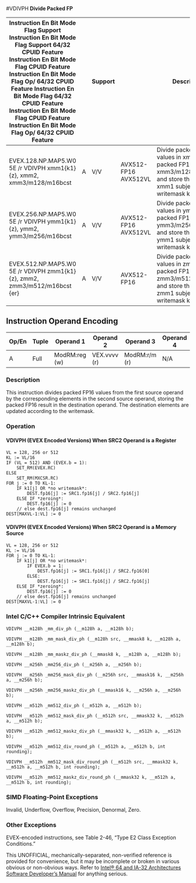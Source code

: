 #VDIVPH
**Divide Packed FP**

| Instruction En Bit Mode Flag Support Instruction En Bit Mode Flag Support 64/32 CPUID Feature Instruction En Bit Mode Flag CPUID Feature Instruction En Bit Mode Flag Op/ 64/32 CPUID Feature Instruction En Bit Mode Flag 64/32 CPUID Feature Instruction En Bit Mode Flag CPUID Feature Instruction En Bit Mode Flag Op/ 64/32 CPUID Feature |     | Support |                      | Description                                                                                                                         |
| ---------------------------------------------------------------------------------------------------------------------------------------------------------------------------------------------------------------------------------------------------------------------------------------------------------------------------------------------- | --- | ------- | -------------------- | ----------------------------------------------------------------------------------------------------------------------------------- |
| EVEX.128.NP.MAP5.W0 5E /r VDIVPH xmm1{k1}{z}, xmm2, xmm3/m128/m16bcst                                                                                                                                                                                                                                                                          | A   | V/V     | AVX512-FP16 AVX512VL | Divide packed FP16 values in xmm2 by packed FP16 values in xmm3/m128/m16bcst, and store the result in xmm1 subject to writemask k1. |
| EVEX.256.NP.MAP5.W0 5E /r VDIVPH ymm1{k1}{z}, ymm2, ymm3/m256/m16bcst                                                                                                                                                                                                                                                                          | A   | V/V     | AVX512-FP16 AVX512VL | Divide packed FP16 values in ymm2 by packed FP16 values in ymm3/m256/m16bcst, and store the result in ymm1 subject to writemask k1. |
| EVEX.512.NP.MAP5.W0 5E /r VDIVPH zmm1{k1}{z}, zmm2, zmm3/m512/m16bcst {er}                                                                                                                                                                                                                                                                     | A   | V/V     | AVX512-FP16          | Divide packed FP16 values in zmm2 by packed FP16 values in zmm3/m512/m16bcst, and store the result in zmm1 subject to writemask k1. |

## Instruction Operand Encoding

| Op/En | Tuple | Operand 1     | Operand 2    | Operand 3     | Operand 4 |
| ----- | ----- | ------------- | ------------ | ------------- | --------- |
| A     | Full  | ModRM:reg (w) | VEX.vvvv (r) | ModRM:r/m (r) | N/A       |

### Description

This instruction divides packed FP16 values from the first source operand by the corresponding elements in the second source operand, storing the packed FP16 result in the destination operand. The destination elements are updated according to the writemask.

### Operation

#### VDIVPH (EVEX Encoded Versions) When SRC2 Operand is a Register

```
VL = 128, 256 or 512
KL := VL/16
IF (VL = 512) AND (EVEX.b = 1):
    SET_RM(EVEX.RC)
ELSE
    SET_RM(MXCSR.RC)
FOR j := 0 TO KL-1:
    IF k1[j] OR *no writemask*:
        DEST.fp16[j] := SRC1.fp16[j] / SRC2.fp16[j]
    ELSE IF *zeroing*:
        DEST.fp16[j] := 0
    // else dest.fp16[j] remains unchanged
DEST[MAXVL-1:VL] := 0

```

#### VDIVPH (EVEX Encoded Versions) When SRC2 Operand is a Memory Source

```
VL = 128, 256 or 512
KL := VL/16
FOR j := 0 TO KL-1:
    IF k1[j] OR *no writemask*:
        IF EVEX.b = 1:
            DEST.fp16[j] := SRC1.fp16[j] / SRC2.fp16[0]
        ELSE:
            DEST.fp16[j] := SRC1.fp16[j] / SRC2.fp16[j]
    ELSE IF *zeroing*:
        DEST.fp16[j] := 0
    // else dest.fp16[j] remains unchanged
DEST[MAXVL-1:VL] := 0

```

### Intel C/C++ Compiler Intrinsic Equivalent

```
VDIVPH __m128h _mm_div_ph (__m128h a, __m128h b);

```

```
VDIVPH __m128h _mm_mask_div_ph (__m128h src, __mmask8 k, __m128h a, __m128h b);

```

```
VDIVPH __m128h _mm_maskz_div_ph (__mmask8 k, __m128h a, __m128h b);

```

```
VDIVPH __m256h _mm256_div_ph (__m256h a, __m256h b);

```

```
VDIVPH __m256h _mm256_mask_div_ph (__m256h src, __mmask16 k, __m256h a, __m256h b);

```

```
VDIVPH __m256h _mm256_maskz_div_ph (__mmask16 k, __m256h a, __m256h b);

```

```
VDIVPH __m512h _mm512_div_ph (__m512h a, __m512h b);

```

```
VDIVPH __m512h _mm512_mask_div_ph (__m512h src, __mmask32 k, __m512h a, __m512h b);

```

```
VDIVPH __m512h _mm512_maskz_div_ph (__mmask32 k, __m512h a, __m512h b);

```

```
VDIVPH __m512h _mm512_div_round_ph (__m512h a, __m512h b, int rounding);

```

```
VDIVPH __m512h _mm512_mask_div_round_ph (__m512h src, __mmask32 k, __m512h a, __m512h b, int rounding);

```

```
VDIVPH __m512h _mm512_maskz_div_round_ph (__mmask32 k, __m512h a, __m512h b, int rounding);

```

### SIMD Floating-Point Exceptions

Invalid, Underflow, Overflow, Precision, Denormal, Zero.

### Other Exceptions

EVEX-encoded instructions, see Table 2-46, “Type E2 Class Exception Conditions.”

This UNOFFICIAL, mechanically-separated, non-verified reference is provided for convenience, but it may be
incomplete or broken in various obvious or non-obvious
ways. Refer to [Intel® 64 and IA-32 Architectures Software Developer’s Manual](https://software.intel.com/en-us/download/intel-64-and-ia-32-architectures-sdm-combined-volumes-1-2a-2b-2c-2d-3a-3b-3c-3d-and-4) for anything serious.
